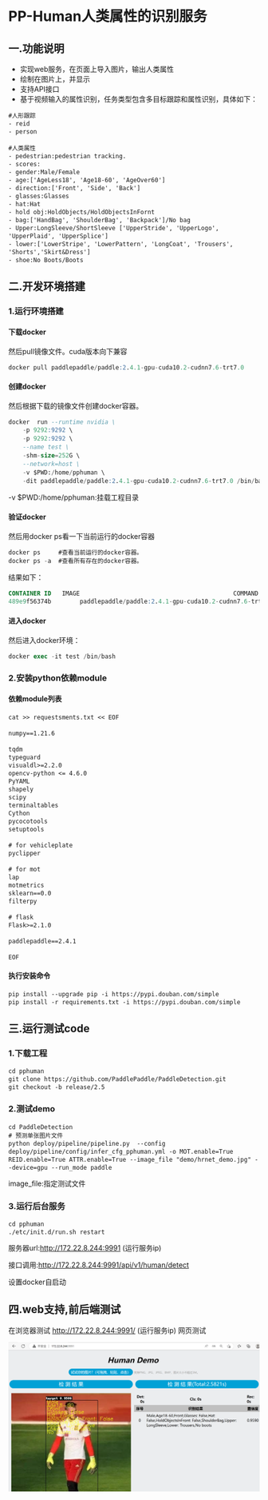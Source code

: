 # PP-Human人类属性的识别服务

  ## 一.功能说明

- 实现web服务，在页面上导入图片，输出人类属性
- 绘制在图片上，并显示
- 支持API接口
- 基于视频输入的属性识别，任务类型包含多目标跟踪和属性识别，具体如下：

```shell
#人形跟踪
- reid
- person

#人类属性
- pedestrian:pedestrian tracking.
- scores:
- gender:Male/Female
- age:['AgeLess18', 'Age18-60', 'AgeOver60']
- direction:['Front', 'Side', 'Back']
- glasses:Glasses
- hat:Hat
- hold obj:HoldObjects/HoldObjectsInFornt
- bag:['HandBag', 'ShoulderBag', 'Backpack']/No bag
- Upper:LongSleeve/ShortSleeve ['UpperStride', 'UpperLogo', 'UpperPlaid', 'UpperSplice']
- lower:['LowerStripe', 'LowerPattern', 'LongCoat', 'Trousers', 'Shorts','Skirt&Dress']
- shoe:No Boots/Boots
```

## 二.开发环境搭建

### 1.**运行环境搭建**

#### 下载docker

然后pull镜像文件。cuda版本向下兼容

```SQL
docker pull paddlepaddle/paddle:2.4.1-gpu-cuda10.2-cudnn7.6-trt7.0
```

#### 创建docker

然后根据下载的镜像文件创建docker容器。

```SQL
docker  run --runtime nvidia \
    -p 9292:9292 \
    -p 9292:9292 \
    --name test \
    -shm-size=252G \
    --network=host \
    -v $PWD:/home/pphuman \
    -dit paddlepaddle/paddle:2.4.1-gpu-cuda10.2-cudnn7.6-trt7.0 /bin/bash
```

-v $PWD:/home/pphuman:挂载工程目录

#### 验证docker

然后用docker ps看一下当前运行的docker容器

```SQL
docker ps     #查看当前运行的docker容器。
docker ps -a  #查看所有存在的docker容器。
```

结果如下：

```SQL
CONTAINER ID   IMAGE                                           COMMAND       CREATED             STATUS             PORTS     NAMES
489e9f56374b        paddlepaddle/paddle:2.4.1-gpu-cuda10.2-cudnn7.6-trt7.0                     "/bin/bash"              41 hours ago        Up 41 hours                 22/tcp, 0.0.0.0:9292->9292/tcp      test
```

#### 进入docker

然后进入docker环境：

```SQL
docker exec -it test /bin/bash
```

### 2.安装python依赖module

#### 依赖module列表

```shell
cat >> requestsments.txt << EOF

numpy==1.21.6

tqdm
typeguard
visualdl>=2.2.0
opencv-python <= 4.6.0
PyYAML
shapely
scipy
terminaltables
Cython
pycocotools
setuptools

# for vehicleplate
pyclipper

# for mot
lap
motmetrics
sklearn==0.0
filterpy

# flask
Flask>=2.1.0

paddlepaddle==2.4.1

EOF
```

####  执行安装命令

```shell
pip install --upgrade pip -i https://pypi.douban.com/simple
pip install -r requirements.txt -i https://pypi.douban.com/simple
```
## 三.运行测试code

### 1.下载工程
```shell
cd pphuman
git clone https://github.com/PaddlePaddle/PaddleDetection.git
git checkout -b release/2.5
```
### 2.测试demo

```shell
cd PaddleDetection
# 预测单张图片文件
python deploy/pipeline/pipeline.py  --config deploy/pipeline/config/infer_cfg_pphuman.yml -o MOT.enable=True REID.enable=True ATTR.enable=True --image_file "demo/hrnet_demo.jpg" --device=gpu --run_mode paddle
```

image_file:指定测试文件


### 3.运行后台服务

```shell
cd pphuman
./etc/init.d/run.sh restart
```
服务器url:http://172.22.8.244:9991    (运行服务ip)

接口调用:http://172.22.8.244:9991/api/v1/human/detect

设置docker自启动






## 四.web支持,前后端测试
在浏览器测试 http://172.22.8.244:9991/  (运行服务ip) 网页测试
<div width="1000" align="center">
  <img src="images/20230223071310.png"/>
</div>
